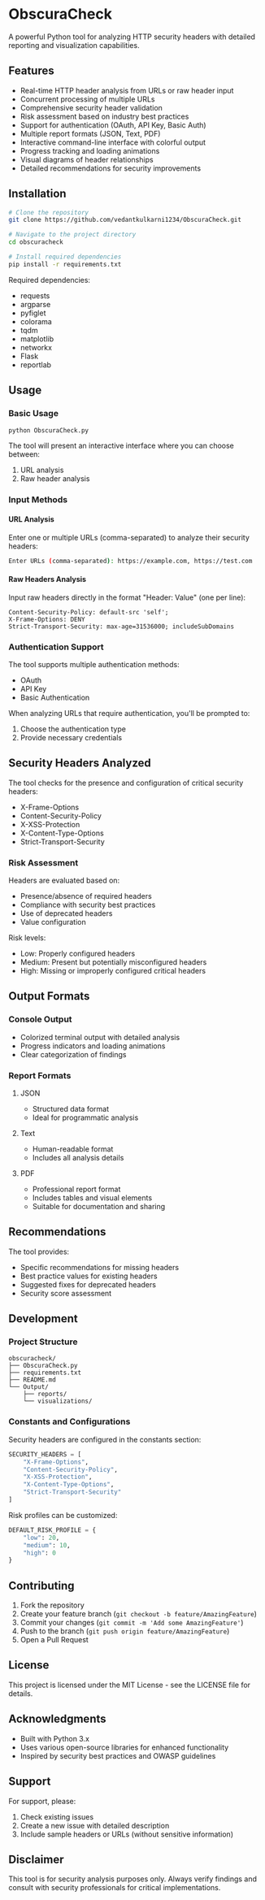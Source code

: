 # ObscuraCheck

A powerful Python tool for analyzing HTTP security headers with detailed reporting and visualization capabilities.

## Features

- Real-time HTTP header analysis from URLs or raw header input
- Concurrent processing of multiple URLs
- Comprehensive security header validation
- Risk assessment based on industry best practices
- Support for authentication (OAuth, API Key, Basic Auth)
- Multiple report formats (JSON, Text, PDF)
- Interactive command-line interface with colorful output
- Progress tracking and loading animations
- Visual diagrams of header relationships
- Detailed recommendations for security improvements

## Installation

```bash
# Clone the repository
git clone https://github.com/vedantkulkarni1234/ObscuraCheck.git

# Navigate to the project directory
cd obscuracheck

# Install required dependencies
pip install -r requirements.txt
```

Required dependencies:
- requests
- argparse
- pyfiglet
- colorama
- tqdm
- matplotlib
- networkx
- Flask
- reportlab

## Usage

### Basic Usage

```bash
python ObscuraCheck.py
```

The tool will present an interactive interface where you can choose between:
1. URL analysis
2. Raw header analysis

### Input Methods

#### URL Analysis
Enter one or multiple URLs (comma-separated) to analyze their security headers:
```bash
Enter URLs (comma-separated): https://example.com, https://test.com
```

#### Raw Headers Analysis
Input raw headers directly in the format "Header: Value" (one per line):
```
Content-Security-Policy: default-src 'self';
X-Frame-Options: DENY
Strict-Transport-Security: max-age=31536000; includeSubDomains
```

### Authentication Support

The tool supports multiple authentication methods:
- OAuth
- API Key
- Basic Authentication

When analyzing URLs that require authentication, you'll be prompted to:
1. Choose the authentication type
2. Provide necessary credentials

## Security Headers Analyzed

The tool checks for the presence and configuration of critical security headers:

- X-Frame-Options
- Content-Security-Policy
- X-XSS-Protection
- X-Content-Type-Options
- Strict-Transport-Security

### Risk Assessment

Headers are evaluated based on:
- Presence/absence of required headers
- Compliance with security best practices
- Use of deprecated headers
- Value configuration

Risk levels:
- Low: Properly configured headers
- Medium: Present but potentially misconfigured headers
- High: Missing or improperly configured critical headers

## Output Formats

### Console Output
- Colorized terminal output with detailed analysis
- Progress indicators and loading animations
- Clear categorization of findings

### Report Formats
1. JSON
   - Structured data format
   - Ideal for programmatic analysis
   
2. Text
   - Human-readable format
   - Includes all analysis details
   
3. PDF
   - Professional report format
   - Includes tables and visual elements
   - Suitable for documentation and sharing

## Recommendations

The tool provides:
- Specific recommendations for missing headers
- Best practice values for existing headers
- Suggested fixes for deprecated headers
- Security score assessment

## Development

### Project Structure
```
obscuracheck/
├── ObscuraCheck.py
├── requirements.txt
├── README.md
└── Output/
    ├── reports/
    └── visualizations/
```

### Constants and Configurations

Security headers are configured in the constants section:
```python
SECURITY_HEADERS = [
    "X-Frame-Options",
    "Content-Security-Policy",
    "X-XSS-Protection",
    "X-Content-Type-Options",
    "Strict-Transport-Security"
]
```

Risk profiles can be customized:
```python
DEFAULT_RISK_PROFILE = {
    "low": 20,
    "medium": 10,
    "high": 0
}
```

## Contributing

1. Fork the repository
2. Create your feature branch (`git checkout -b feature/AmazingFeature`)
3. Commit your changes (`git commit -m 'Add some AmazingFeature'`)
4. Push to the branch (`git push origin feature/AmazingFeature`)
5. Open a Pull Request

## License

This project is licensed under the MIT License - see the LICENSE file for details.

## Acknowledgments

- Built with Python 3.x
- Uses various open-source libraries for enhanced functionality
- Inspired by security best practices and OWASP guidelines

## Support

For support, please:
1. Check existing issues
2. Create a new issue with detailed description
3. Include sample headers or URLs (without sensitive information)

## Disclaimer

This tool is for security analysis purposes only. Always verify findings and consult with security professionals for critical implementations.
